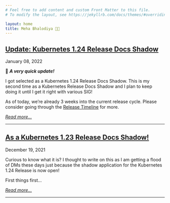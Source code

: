 ```yaml
---
# Feel free to add content and custom Front Matter to this file.
# To modify the layout, see https://jekyllrb.com/docs/themes/#overriding-theme-defaults

layout: home
title: Meha Bhalodiya 👋🏻
---
```



## [Update: Kubernetes 1.24 Release Docs Shadow]( /upstream-contribution/2022/01/08/update.html)

January 08, 2022

📝 **_A very quick update!_**

I got selected as a Kubernetes 1.24 Release Docs Shadow. This is my second time as a Kubernetes Release Docs Shadow and I plan to keep doing it until I get it right with various SIG!

As of today, we’re already 3 weeks into the current release cycle. Please consider going through the [Release Timeline](https://www.kubernetes.dev/resources/release/) for more.


_[Read more…](_posts/2022-01-08-update.md)_

* * *

## [As a Kubernetes 1.23 Release Docs Shadow!]( /upstream-contribution/2021/12/19/notes.html)

December 19, 2021 

Curious to know what it is?
I thought to write on this as I am getting a flood of DMs these days just because the shadow application for the Kubernetes 1.24 Release is now open! 

First things first…

_[Read more…](_posts/2021-12-19-notes.md)_

* * *

